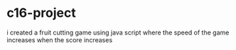 # c16-project
i created a fruit cutting game using java script where the speed of the game increases when the score increases

